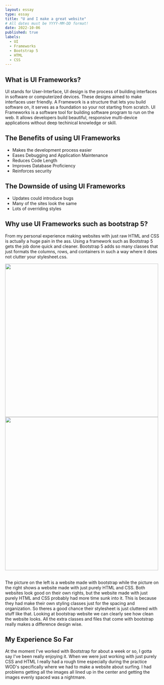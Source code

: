 ```yaml
---
layout: essay
type: essay
title: "U and I make a great website"
# All dates must be YYYY-MM-DD format!
date: 2022-10-06
published: true
labels:
  - UI
  - Frameworks
  - Bootstrap 5
  - HTML
  - CSS
--- 
```


<h2> What is UI Frameworks?</h2>

UI stands for User-Interface, UI design is the process of building interfaces in software or computerized devices. These designs aimed to make interfaces user friendly. A Framework is a structure that lets you build software on, it serves as a foundation so your not starting from scratch. UI Frameworks is a software tool for building software program to run on the web. It allows developers build beautiful, responsive multi-device applications without deep techinical knowledge or skill. 

<h2> The Benefits of using UI Frameworks</h2>

<ul>
    <li> Makes the development process easier </li>
    <li> Eases Debugging and Application Maintenance </li>
    <li> Reduces Code Length </li>
    <li> Improves Database Proficiency</li>
    <li> Reinforces security </li>
</ul>

<h2> The Downside of using UI Frameworks</h2>

<ul>
    <li> Updates could introduce bugs </li>
    <li> Many of the sites look the same </li>
    <li> Lots of overriding styles </li>

</ul>

<h2> Why use UI Frameworks such as bootstrap 5? </h2>
        
From my personal experience making websites with just raw HTML and CSS is actually a huge pain in the ass. Using a framework such as Bootstrap 5 gets the job done quick and cleaner. Bootstrap 5 adds so many classes that just formats the columns, rows, and containers in such a way where it does not clutter your stylesheet.css.
<br>

<div class="text-center">
  <img width="500px" src="https://images.template.net/wp-content/uploads/2016/04/19073948/Animal-Pet-Responsive-One-Page-HTML-Bootstrap-Theme.jpg" class="img-thumbnail p-3">
  <img width="500px" src="https://www.sourcecodester.com/sites/default/files/images/sarfarazbhat/123.jpg" class="img-thumbnail" class="img-thumbnail p-3" >
</div>
<br>

The picture on the left is a website made with bootstrap while the picture on the right shows a website made with just purely HTML and CSS. Both websites look good on their own rights, but the website made with just purely HTML and CSS probably had more time sunk into it. This is because they had make their own styling classes just for the spacing and organization. So theres a good chance their stylesheet is just cluttered with stuff like that. Looking at bootstrap website we can clearly see how clean the website looks. All the extra classes and files that come with bootstrap really makes a difference design wise.

<h2> My Experience So Far</h2>

At the moment I've worked with Bootstrap for about a week or so, I gotta say I've been really enjoying it. When we were just working with just purely CSS and HTML I really had a rough time especially during the practice WOD's specifically where we had to make a website about surfing. I had problems getting all the images all lined up in the center and getting the images evenly spaced was a nightmare.

